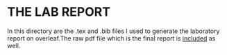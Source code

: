 # THE LAB REPORT
In this directory are the .tex and .bib files I used to generate the laboratory report on overleaf.The raw pdf file which is the final report is  [included](https://github.com/plochoidysis-ojwege/Digital-communication-Labs/blob/main/Lab%201%20-%20Analysis%20of%20Sampling%20Theorem%20Using%20MATLAB/Report/Lab%201%20report.pdf) as well.
